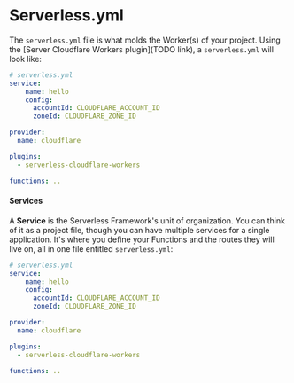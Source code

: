 # Serverless.yml

The `serverless.yml` file is what molds the Worker(s) of your project. Using the [Server Cloudflare Workers plugin](TODO link), a `serverless.yml` will look like: 

```yml
# serverless.yml
service:
    name: hello
    config:
      accountId: CLOUDFLARE_ACCOUNT_ID 
      zoneId: CLOUDFLARE_ZONE_ID 

provider:
  name: cloudflare

plugins:
  - serverless-cloudflare-workers

functions: ..
```

#### Services

A **Service** is the Serverless Framework's unit of organization. You can think of it as a project file, though you can have multiple services for a single application. It's where you define your Functions and the routes they will live on, all in one file entitled `serverless.yml`: 

```yml
# serverless.yml
service:
    name: hello
    config:
      accountId: CLOUDFLARE_ACCOUNT_ID 
      zoneId: CLOUDFLARE_ZONE_ID 

provider:
  name: cloudflare

plugins:
  - serverless-cloudflare-workers

functions: ..
```

`name`: the project name which will prefix the function and script names that will show on Cloudflare as script name (e.g script with the name `hello` will look like a script with the name `hello-blah-foo` on Cloudflare)

`config`:

- `accountId`: the account that *owns* the zone that you wish to deploy Workers too. Note: this may not be the account ID you are signed in as, but will be the account ID you see in the URL once you've selected the zone

- `zoneId`: the zone desired to deploy Workers to

  To find your zoneId and accountId, please see [API documentation on resource IDs](https://api.cloudflare.com/#getting-started-resource-ids)

#### Functions

A Function is a Cloudflare Worker - a single script including its bindings, routes and other config. It's an independent unit of deployment, like a microservice. It's merely code, deployed on Cloudflare’s 155+ PoPs [points of presence](TODO: can we reference this PoPsnumber somewhere instead of hard coding it? ), that is most often written to perform a single job as a Worker.

 `serverless.yml`: (TODO: make this yml pretty)

```
  functions:
      functionName:
          worker: scriptName
          script: filename
          webpack: true
          environment:
              CLOUDFLARE_AUTH_KEY: <your-api-key>
              CLOUDFLARE_AUTH_EMAIL: <your-email>
          resources: ...
          events: ...
```

`worker`: the name of which the script will be as in this case`scriptName`

`script`: the path to the script from the current directory 

`webpack`(*optional*): specifies what webpack operation to perform on this individual Worker script. See webpack

`environment`(*optional*) : any environment variables set before deploy this will be passed as a binding as a secret [TODO: link to kv secrets ]to the scripts deployed. If `CLOUDFLARE_AUTH_KEY` and `CLOUDFLARE_AUTH_EMAIL` are omitted make sure to set them in your environment variables. **Please don't commit a file with your API key**. See more in Auth[TODO: link]

`resources`(*optional*) : see Resources below

`events`(*optional*) : Any routing for a Worker is configured here. See Events below

##### Webpack

The webpack option under functions allows you to easily use multiple scripts or libraries and not worry about a complicated build pipeline.

It can accept a boolean or a string. Possible behaviors:

`boolean`: will automatically bundle the function if set to "true" with the global webpack config

`string`:  a function level webpack configuration in addition to a global webpack configuration. This helps you to process bundling different for an individual function than the global webpack config . To use this, set the webpack config path to the function level `webpack` variable. Setting function level `webpack` variable to `true` will force webpack to bundle the function script with a default web pack configuration. Setting `webpack` key to `false` will turn off webpack for the function. (i.e the function script will not be fetched from dist folder)

Simply add `webpack: true | <config path>` to your config block.

For example in your script you can now use `import`:

```
addEventListener('fetch', event => {
  event.respondWith(handleRequest(event.request))
});

import hello from './includeMe';

async function handleRequest(request) {
  return new Response(hello.hello())
}
```

If your handler script looks like the above, the includeMe script will be packed into the final script on deployment.

[View the Cloudflare Workers events section for more information on HTTP events](https://serverless.com/framework/docs/providers/cloudflare/events).

##### Resources

```
    resources:
      wasm:
      kv:
```

[TODO: fill in ]

##### Events

Anything that triggers a Cloudflare Worker to execute is regarded by the Framework as an **Event**. 

```
    events:
    	- http:
          url: example.com/hello/user
          method: GET
          headers:
            someKey: someValue
```

Each event implements two behaviors:

 `serverless invoke <functionname>` will deploy your worker and run the HTTP request(s) specified by the event(s) against this deployed worker. This is useful for defining specific hooks into your application for testing.

 `serverless deploy` will parse out all the `url`(s) from the events in a function and deploy routes all pointing to that specific script. The routes will not contain wildcards, but be the [TODO verify this] You cannot have multiple routes that are identical

TODO: link to CLI section

### 